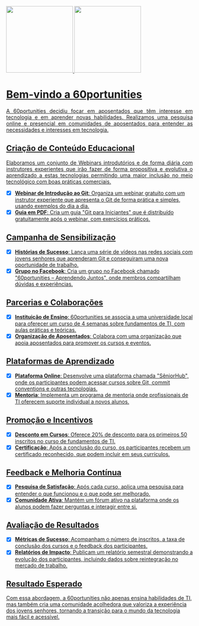 <div>
    <a href="https://www.youtube.com/channel/UCOkbpu3eISBkp12cLPVQ9lQ target="_blank"">
    <img height="180em" src="https://github-readme-stats.vercel.app/api?username=s60pportunities&show_icons=true&theme=tokyonight"/>
    <img height="180em" src="https://github-readme-stats.vercel.app/api/top-langs/?username=s60pportunities&theme=tokyonight&layout=compact"/>

</div>

# Bem-vindo a 60portunities
<p align="justify">A  60portunities decidiu focar em aposentados que têm interesse em tecnologia e em aprender novas habilidades. Realizamos uma pesquisa online e presencial em comunidades de aposentados para entender as necessidades e interesses em tecnologia.</p>

## Criação de Conteúdo Educacional
<p align="justify">Elaboramos um conjunto de Webinars introdutórios e de forma diária com instrutores experientes que irão fazer de forma propositiva e evolutiva o aprendizado a estas tecnologias permitindo uma maior inclusão no meio tecnológico com boas práticas comerciais.</p>

- [x] **Webinar de Introdução ao Git**: Organiza um webinar gratuito com um instrutor experiente que apresenta o Git de forma prática e simples, usando exemplos do dia a dia.
- [x] **Guia em PDF**: Cria um guia "Git para Iniciantes" que é distribuído gratuitamente após o webinar, com exercícios práticos.
## Campanha de Sensibilização

- [x] **Histórias de Sucesso**: Lança uma série de vídeos nas redes sociais com jovens senhores que aprenderam Git e conseguiram uma nova oportunidade de trabalho.
- [x] **Grupo no Facebook**: Cria um grupo no Facebook chamado "60portunities – Aprendendo Juntos", onde membros compartilham dúvidas e experiências.
## Parcerias e Colaborações

- [x] **Instituição de Ensino**: 60portunities se associa a uma universidade local para oferecer um curso de 4 semanas sobre fundamentos de TI, com aulas práticas e teóricas.
- [x] **Organização de Aposentados**: Colabora com uma organização que apoia aposentados para promover os cursos e eventos.
## Plataformas de Aprendizado

- [x] **Plataforma Online**: Desenvolve uma plataforma chamada "SêniorHub", onde os participantes podem acessar cursos sobre Git, commit conventions e outras tecnologias.
- [x] **Mentoria**: Implementa um programa de mentoria onde profissionais de TI oferecem suporte individual a novos alunos.
## Promoção e Incentivos

- [x] **Desconto em Cursos**: Oferece 20% de desconto para os primeiros 50 inscritos no curso de fundamentos de TI.
- [x] **Certificação**: Após a conclusão do curso, os participantes recebem um certificado reconhecido, que podem incluir em seus currículos.
## Feedback e Melhoria Contínua

- [x] **Pesquisa de Satisfação**: Após cada curso, aplica uma pesquisa para entender o que funcionou e o que pode ser melhorado.
- [x] **Comunidade Ativa**: Mantém um fórum ativo na plataforma onde os alunos podem fazer perguntas e interagir entre si.
## Avaliação de Resultados

- [x] **Métricas de Sucesso**: Acompanham o número de inscritos, a taxa de conclusão dos cursos e o feedback dos participantes.
- [x] **Relatórios de Impacto**: Publicam um relatório semestral demonstrando a evolução dos participantes, incluindo dados sobre reintegração no mercado de trabalho.
## Resultado Esperado
Com essa abordagem, a 60portunities não apenas ensina habilidades de TI, mas também cria uma comunidade acolhedora que valoriza a experiência dos jovens senhores, tornando a transição para o mundo da tecnologia mais fácil e acessível.
